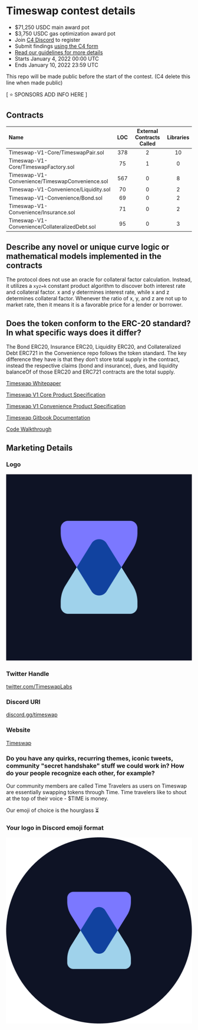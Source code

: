 # Timeswap contest details
- $71,250 USDC main award pot
- $3,750 USDC gas optimization award pot
- Join [C4 Discord](https://discord.gg/code4rena) to register
- Submit findings [using the C4 form](https://code4rena.com/contests/2022-01-timeswap-contest/submit)
- [Read our guidelines for more details](https://docs.code4rena.com/roles/wardens)
- Starts January 4, 2022 00:00 UTC
- Ends January 10, 2022 23:59 UTC

This repo will be made public before the start of the contest. (C4 delete this line when made public)

[ ⭐️ SPONSORS ADD INFO HERE ]

## Contracts

| Name | LOC | External Contracts Called | Libraries |
| :--- | :---: | :---: | :---: |
| Timeswap-V1-Core/TimeswapPair.sol | 378 | 2 | 10 |
| Timeswap-V1-Core/TimeswapFactory.sol | 75 | 1 | 0 |
| Timeswap-V1-Convenience/TimeswapConvenience.sol | 567 | 0 | 8 |
| Timeswap-V1-Convenience/Liquidity.sol | 70 | 0 | 2 |
| Timeswap-V1-Convenience/Bond.sol | 69 | 0 | 2 |
| Timeswap-V1-Convenience/Insurance.sol | 71 | 0 | 2 |
| Timeswap-V1-Convenience/CollateralizedDebt.sol | 95 | 0 | 3 |

## Describe any novel or unique curve logic or mathematical models implemented in the contracts

The protocol does not use an oracle for collateral factor calculation. Instead, it utilizes a `xyz=k` constant product algorithm to discover both interest rate and collateral factor. x and y determines interest rate, while x and z determines collateral factor. Whenever the ratio of x, y, and z are not up to market rate, then it means it is a favorable price for a lender or borrower.

## Does the token conform to the ERC-20 standard? In what specific ways does it differ?

The Bond ERC20, Insurance ERC20, Liquidity ERC20, and Collateralized Debt ERC721 in the Convenience repo follows the token standard. The key difference they have is that they don’t store total supply in the contract, instead the respective claims (bond and insurance), dues, and liquidity balanceOf of those ERC20 and ERC721 contracts are the total supply.

[Timeswap Whitepaper](https://drive.google.com/file/d/1i7KqwMiSYrkSmxZE-PMIIGlXFhQi55iw/view?usp=sharing)

[Timeswap V1 Core Product Specification](https://drive.google.com/file/d/1Uu5q28Qbfu9hC1OeOMN0LhJE9Pih1mkf/view?usp=sharing)

[Timeswap V1 Convenience Product Specification](https://drive.google.com/file/d/16fzt841PqYdYPrHU17j5kKtI_vhqQ5BE/view?usp=sharing)

[Timeswap Gitbook Documentation](https://timeswap.gitbook.io/timeswap/)

[Code Walkthrough](https://youtu.be/sHBK5ErtksI)

## Marketing Details

### Logo

![image](./assets/Timeswap%20Logo.png)

### Twitter Handle

[twitter.com/TimeswapLabs
](https://twitter.com/TimeswapLabs
)

### Discord URI

[discord.gg/timeswap
](https://discord.gg/timeswap
)

### Website

[Timeswap](https://timeswap.io)

### Do you have any quirks, recurring themes, iconic tweets, community "secret handshake" stuff we could work in? How do your people recognize each other, for example?

Our community members are called Time Travelers as users on Timeswap are essentially swapping tokens through Time. Time travelers like to shout at the top of their voice - $TIME is money. 

Our emoji of choice is the hourglass ⏳

### Your logo in Discord emoji format

![image](./assets/Timeswap%20Logo%20Discord.png)
